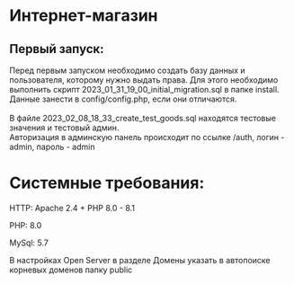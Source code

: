 <H1> Интернет-магазин </H1>

<h2> Первый запуск: </h2>
Перед первым запуском необходимо создать базу данных и пользователя, которому нужно выдать права.
Для этого необходимо выполнить скрипт 2023_01_31_19_00_initial_migration.sql в папке install. 
Данные занести в config/config.php, если они отличаются.
<br>
<br> 
В файле  2023_02_08_18_33_create_test_goods.sql находятся тестовые значения и тестовый админ.<br>
Авторизация в админскую панель происходит по ссылке /auth, логин - admin, пароль - admin

<h1>Системные требования: </h1>
HTTP: Apache 2.4 + PHP 8.0 - 8.1

PHP: 8.0

MySql: 5.7

В настройках Open Server в разделе Домены указать в автопоиске корневых доменов папку public 